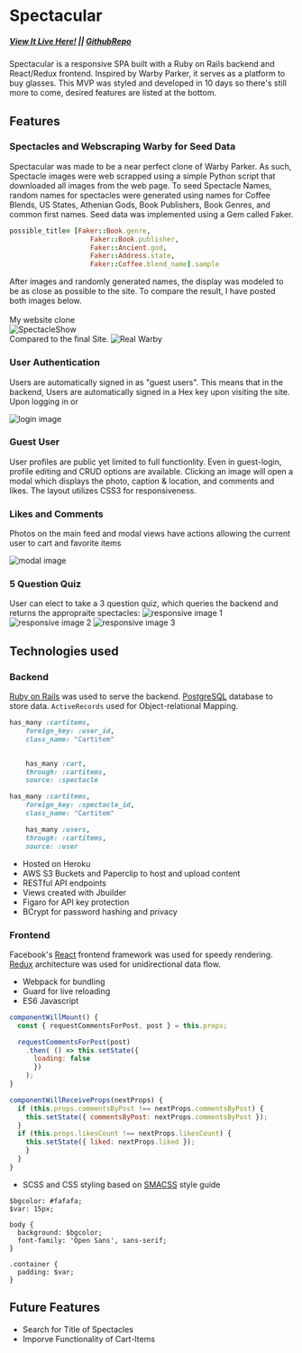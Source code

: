 # Spectacular
##### [View It Live Here!](https://specktacular.herokuapp.com/#/) || [GithubRepo](https://github.com/TheLastSultan/Spectacular) 

Spectacular is a responsive SPA built with a Ruby on Rails backend and React/Redux frontend. Inspired by Warby Parker, it serves as a platform to buy glasses. This MVP was styled and developed in 10 days so there's still more to come, desired features are listed at the bottom.

## Features

### Spectacles and Webscraping Warby for Seed Data
Spectacular was made to be a near perfect clone of Warby Parker. As such, Spectacle images were web scrapped using a simple Python script that downloaded all images from the web page. To seed Spectacle Names, random names for spectacles were generated using names for Coffee Blends, US States, Athenian Gods, Book Publishers, Book Genres, and common first names. Seed data was implemented using a Gem called Faker. 

```Ruby
possible_title= [Faker::Book.genre,
                    Faker::Book.publisher, 
                    Faker::Ancient.god, 
                    Faker::Address.state,
                    Faker::Coffee.blend_name].sample
```


After images and randomly generated names, the display was modeled to be as close as possible to the site. To compare the result, I have posted both images below. </br>
</br>
My website clone
</br>
![SpectacleShow](https://storage.googleapis.com/spec-tacular/spectacular-choices.png)
</br>
Compared to the final Site. 
![Real Warby](https://storage.googleapis.com/spec-tacular/ActualWarbyParker.png)
### User Authentication

Users are automatically signed in as "guest users". This means that in the backend, Users are automatically signed in a Hex key upon visiting the site. Upon logging in or

![login image](docs/images/demo_login.gif)



### Guest User

User profiles are public yet limited to full functionlity. Even in guest-login, profile editing and CRUD options are available. Clicking an image will open a modal which displays the photo, caption & location, and comments and likes. The layout utilizes CSS3 for responsiveness.

### Likes and Comments

Photos on the main feed and modal views have actions allowing the current user to cart and favorite items

![modal image](docs/images/modal.png)

### 5 Question Quiz

User can elect to take a 3 question quiz, which queries the backend and returns the appropraite spectacles:
![responsive image 1](docs/images/mobile1.png) ![responsive image 2](docs/images/mobile2.png) ![responsive image 3](docs/images/mobile3.png)

## Technologies used
### Backend
[Ruby on Rails](http://rubyonrails.org/) was used to serve the backend. [PostgreSQL](https://postgresql.org/) database to store data.
`ActiveRecords` used for Object-relational Mapping.

```Ruby
has_many :cartitems,
    foreign_key: :user_id,
    class_name: "Cartitem"


    has_many :cart,
    through: :cartitems,
    source: :spectacle

has_many :cartitems,
    foreign_key: :spectacle_id,
    class_name: "Cartitem"

    has_many :users,
    through: :cartitems,
    source: :user

```

- Hosted on Heroku
- AWS S3 Buckets and Paperclip to host and upload content
- RESTful API endpoints
- Views created with Jbuilder
- Figaro for API key protection
- BCrypt for password hashing and privacy

### Frontend
Facebook's [React](https://facebook.github.io/react/) frontend framework was used for speedy rendering. [Redux](http://redux.js.org) architecture was used for unidirectional data flow.

- Webpack for bundling
- Guard for live reloading
- ES6 Javascript

```Javascript
componentWillMount() {
  const { requestCommentsForPost, post } = this.props;

  requestCommentsForPost(post)
    .then( () => this.setState({
      loading: false
      })
    );
}

componentWillReceiveProps(nextProps) {
  if (this.props.commentsByPost !== nextProps.commentsByPost) {
    this.setState({ commentsByPost: nextProps.commentsByPost });
  }
  if (this.props.likesCount !== nextProps.likesCount) {
    this.setState({ liked: nextProps.liked });
    }
  }
}
```
- SCSS and CSS styling based on [SMACSS](https://smacss.com/) style guide

```
$bgcolor: #fafafa;
$var: 15px;

body {
  background: $bgcolor;
  font-family: 'Open Sans', sans-serif;
}

.container {
  padding: $var;
}
```

## Future Features

- Search for Title of Spectacles
- Imporve Functionality of Cart-Items

